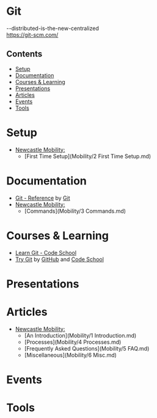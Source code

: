 # Git

--distributed-is-the-new-centralized  
https://git-scm.com/

## Contents

- [Setup](#setup)
- [Documentation](#documentation)
- [Courses & Learning](#courses--learning)
- [Presentations](#presentations)
- [Articles](#articles)
- [Events](#events)
- [Tools](#tools)

# Setup

- [Newcastle Mobility:](https://github.com/newcastle-mobility)
  - [First Time Setup](Mobility/2 First Time Setup.md)

# Documentation

- [Git - Reference](https://git-scm.com/docs) by [Git](https://git-scm.com/)
- [Newcastle Mobility:](https://github.com/newcastle-mobility)
  - [Commands](Mobility/3 Commands.md)

# Courses & Learning

- [Learn Git - Code School](https://www.codeschool.com/learn/git)
- [Try Git](https://try.github.io/) by [GitHub](https://github.com/) and
  [Code School](https://www.codeschool.com/)

# Presentations

# Articles

- [Newcastle Mobility:](https://github.com/newcastle-mobility)
  - [An Introduction](Mobility/1 Introduction.md)
  - [Processes](Mobility/4 Processes.md)
  - [Frequently Asked Questions](Mobility/5 FAQ.md)
  - [Miscellaneous](Mobility/6 Misc.md)

# Events

# Tools
